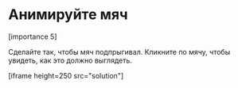 # Анимируйте мяч

[importance 5]

Сделайте так, чтобы мяч подпрыгивал. Кликните по мячу, чтобы увидеть, как это должно выглядеть. 

[iframe height=250 src="solution"]

